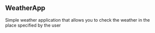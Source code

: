 ## WeatherApp
Simple weather application that allows you to check the weather in the place specified by the user
